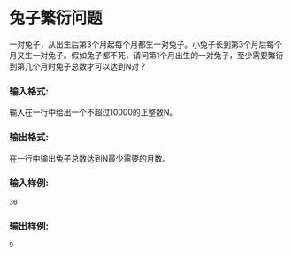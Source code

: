 # 兔子繁衍问题
一对兔子，从出生后第3个月起每个月都生一对兔子。小兔子长到第3个月后每个月又生一对兔子。假如兔子都不死，请问第1个月出生的一对兔子，至少需要繁衍到第几个月时兔子总数才可以达到N对？

### 输入格式:
输入在一行中给出一个不超过10000的正整数N。

### 输出格式:
在一行中输出兔子总数达到N最少需要的月数。

### 输入样例:
```
30
```
### 输出样例:
```
9
```
